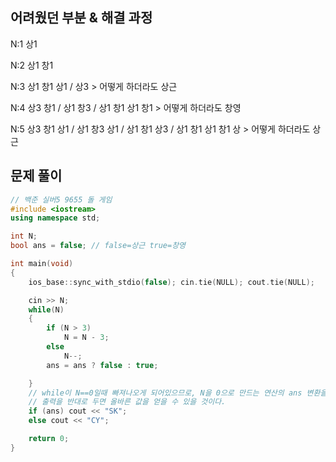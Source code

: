 ## 어려웠던 부분 & 해결 과정

N:1 상1

N:2 상1 창1

N:3 상1 창1 상1 / 상3 > 어떻게 하더라도 상근

N:4 상3 창1 /  상1 창3 / 상1 창1 상1 창1 > 어떻게 하더라도 창영

N:5 상3 창1 상1 / 상1 창3 상1 / 상1 창1 상3 / 상1 창1 상1 창1 상 > 어떻게 하더라도 상근

 

## 문제 풀이

```cpp
// 백준 실버5 9655 돌 게임
#include <iostream>
using namespace std;

int N;
bool ans = false; // false=상근 true=창영

int main(void)
{
	ios_base::sync_with_stdio(false); cin.tie(NULL); cout.tie(NULL);

	cin >> N;
	while(N)
	{
		if (N > 3)
			N = N - 3;
		else
			N--;
		ans = ans ? false : true;

	}
	// while이 N==0일때 빠져나오게 되어있으므로, N을 0으로 만드는 연산의 ans 변환을 하지 못한다.
	// 출력을 반대로 두면 올바른 값을 얻을 수 있을 것이다.
	if (ans) cout << "SK";
	else cout << "CY";

	return 0;
}
```